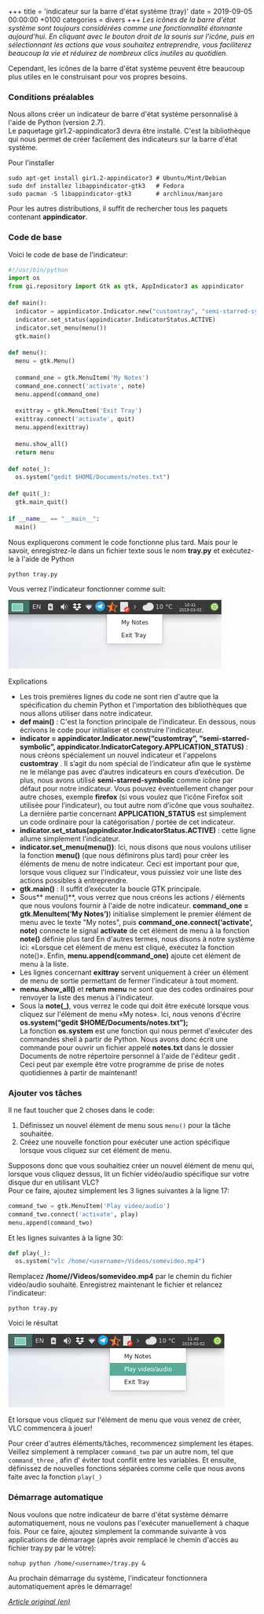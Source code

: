 +++
title = 'indicateur sur la barre d'état système (tray)'
date = 2019-09-05 00:00:00 +0100
categories = divers
+++
*Les icônes de la barre d'état système sont toujours considérées comme une fonctionnalité étonnante aujourd'hui. En cliquant avec le bouton droit de la souris sur l’icône, puis en sélectionnant les actions que vous souhaitez entreprendre, vous faciliterez beaucoup la vie et réduirez de nombreux clics inutiles au quotidien.*

Cependant, les icônes de la barre d'état système peuvent être beaucoup plus utiles en le construisant  pour vos propres besoins. 

### Conditions préalables

Nous allons créer un indicateur de barre d'état système personnalisé à l'aide de Python (version 2.7).  
Le paquetage gir1.2-appindicator3 devra être installé. C'est la bibliothèque qui nous permet de créer facilement des indicateurs sur la barre d'état système.

Pour l'installer 

    sudo apt-get install gir1.2-appindicator3 # Ubuntu/Mint/Debian
    sudo dnf installez libappindicator-gtk3   # Fedora
    sudo pacman -S libappindicator-gtk3       # archlinux/manjaro

Pour les autres distributions, il suffit de rechercher tous les paquets contenant **appindicator**.

### Code de base

Voici le code de base de l'indicateur:

```python
#!/usr/bin/python
import os
from gi.repository import Gtk as gtk, AppIndicator3 as appindicator

def main():
  indicator = appindicator.Indicator.new("customtray", "semi-starred-symbolic", appindicator.IndicatorCategory.APPLICATION_STATUS)
  indicator.set_status(appindicator.IndicatorStatus.ACTIVE)
  indicator.set_menu(menu())
  gtk.main()

def menu():
  menu = gtk.Menu()
  
  command_one = gtk.MenuItem('My Notes')
  command_one.connect('activate', note)
  menu.append(command_one)

  exittray = gtk.MenuItem('Exit Tray')
  exittray.connect('activate', quit)
  menu.append(exittray)
  
  menu.show_all()
  return menu
  
def note(_):
  os.system("gedit $HOME/Documents/notes.txt")

def quit(_):
  gtk.main_quit()

if __name__ == "__main__":
  main()
```

Nous expliquerons comment le code fonctionne plus tard. Mais pour le savoir, enregistrez-le dans un fichier texte sous le nom **tray.py** et exécutez-le à l'aide de Python 

    python tray.py

Vous verrez l'indicateur fonctionner comme suit:

![](tray01.png)

Explications

* Les trois premières lignes du code ne sont rien d'autre que la spécification du chemin Python et l'importation des bibliothèques que nous allons utiliser dans notre indicateur.
* **def main()** : C'est la fonction principale de l'indicateur. En dessous, nous écrivons le code pour initialiser et construire l'indicateur.
* **indicator = appindicator.Indicator.new(“customtray”, “semi-starred-symbolic”, appindicator.IndicatorCategory.APPLICATION_STATUS)** : nous créons spécialement un nouvel indicateur et l'appelons **customtray** . Il s’agit du nom spécial de l’indicateur afin que le système ne le mélange pas avec d’autres indicateurs en cours d’exécution. De plus, nous avons utilisé **semi-starred-symbolic** comme icône par défaut pour notre indicateur. Vous pouvez éventuellement changer  pour  autre choses, exemple **firefox** (si vous voulez que l’icône Firefox soit utilisée pour l’indicateur), ou tout autre nom d’icône que vous souhaitez. La dernière partie concernant **APPLICATION_STATUS** est simplement un code ordinaire pour la catégorisation / portée de cet indicateur.
* **indicator.set_status(appindicator.IndicatorStatus.ACTIVE)** : cette ligne allume simplement l'indicateur.
* **indicator.set_menu(menu())**: Ici, nous disons que nous voulons utiliser la fonction **menu()** (que nous définirons plus tard) pour créer les éléments de menu de notre indicateur. Ceci est important pour que, lorsque vous cliquez sur l'indicateur, vous puissiez voir une liste des actions possibles à entreprendre.
* **gtk.main()** : Il suffit d’exécuter la boucle GTK principale.
* Sous** menu()**, vous verrez que nous créons les actions / éléments que nous voulons fournir à l'aide de notre indicateur. **command_one = gtk.MenuItem(‘My Notes’)**) initialise simplement le premier élément de menu avec le texte "My notes", puis **command_one.connect(‘activate’, note)** connecte le signal **activate** de cet élément de menu à la fonction **note()** définie plus tard   En d'autres termes, nous disons à notre système ici: «Lorsque cet élément de menu est cliqué, exécutez la fonction note()». Enfin, **menu.append(command_one)** ajoute cet élément de menu à la liste.
* Les lignes concernant **exittray** servent uniquement à créer un élément de menu de sortie permettant de fermer l’indicateur à tout moment.
* **menu.show_all()** et **return menu** ne sont que des codes ordinaires pour renvoyer la liste des menus à l'indicateur.
* Sous la **note(_)**, vous verrez le code qui doit être exécuté lorsque vous cliquez sur l'élément de menu «My notes». Ici, nous venons d'écrire **os.system(“gedit $HOME/Documents/notes.txt”);**  
La fonction **os.system** est une fonction qui nous permet d'exécuter des commandes shell à partir de Python. Nous avons donc écrit une commande pour ouvrir un fichier appelé **notes.txt** dans le dossier Documents de notre répertoire personnel à l'aide de l'éditeur gedit . Ceci peut par exemple être votre programme de prise de notes quotidiennes à partir de maintenant! 

### Ajouter vos tâches

Il ne faut toucher que 2 choses dans le code:

1. Définissez un nouvel élément de menu sous `menu()` pour la tâche souhaitée.
2. Créez une nouvelle fonction pour exécuter une action spécifique lorsque vous cliquez sur cet élément de menu. 

Supposons donc que vous souhaitiez créer un nouvel élément de menu qui, lorsque vous cliquez dessus, lit un fichier vidéo/audio spécifique sur votre disque dur en utilisant VLC?  
Pour ce faire, ajoutez simplement les 3 lignes suivantes à la ligne 17:

```python
command_two = gtk.MenuItem('Play video/audio')
command_two.connect('activate', play)
menu.append(command_two)
```

Et les lignes suivantes à la ligne 30:

```python
def play(_):
  os.system("vlc /home/<username>/Videos/somevideo.mp4")
```

Remplacez **/home/<username>/Videos/somevideo.mp4** par le chemin du fichier vidéo/audio souhaité.   Enregistrez maintenant le fichier et relancez l'indicateur:

    python tray.py

Voici le résultat

![](tray02.png)

Et lorsque vous cliquez sur l'élément de menu que vous venez de créer, VLC commencera à jouer!

Pour créer d'autres éléments/tâches, recommencez simplement les étapes. Veillez simplement à remplacer `command_two` par un autre nom, tel que `command_three` , afin d' éviter tout conflit entre les variables. Et ensuite, définissez de nouvelles fonctions séparées comme celle que nous avons faite avec la fonction `play(_)` 


### Démarrage automatique 

Nous voulons que notre indicateur de barre d'état système démarre automatiquement, nous ne voulons pas l'exécuter manuellement à chaque fois. Pour ce faire, ajoutez simplement la commande suivante à vos applications de démarrage (après avoir remplacé le chemin d'accès au fichier tray.py par le vôtre):

    nohup python /home/<username>/tray.py &

Au prochain démarrage du système, l'indicateur fonctionnera automatiquement après le démarrage!

*[Article original (en)](https://fosspost.org/tutorials/custom-system-tray-icon-indicator-linux)*

